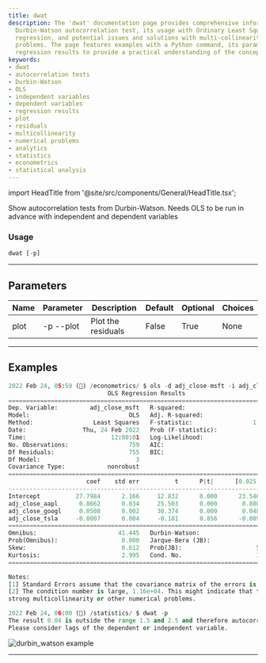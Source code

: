 ```yaml
---
title: dwat
description: The 'dwat' documentation page provides comprehensive information about
  Durbin-Watson autocorrelation test, its usage with Ordinary Least Squares (OLS)
  regression, and potential issues and solutions with multi-collinearity and numerical
  problems. The page features examples with a Python command, its parameters, and
  regression results to provide a practical understanding of the concepts.
keywords:
- dwat
- autocorrelation tests
- Durbin-Watson
- OLS
- independent variables
- dependent variables
- regression results
- plot
- residuals
- multicollinearity
- numerical problems
- analytics
- statistics
- econometrics
- statistical analysis
---
```


import HeadTitle from '@site/src/components/General/HeadTitle.tsx';

<HeadTitle title="econometrics /dwat - Reference | OpenBB Terminal Docs" />

Show autocorrelation tests from Durbin-Watson. Needs OLS to be run in advance with independent and dependent variables

### Usage

```python wordwrap
dwat [-p]
```

---

## Parameters

| Name | Parameter | Description | Default | Optional | Choices |
| ---- | --------- | ----------- | ------- | -------- | ------- |
| plot | -p  --plot | Plot the residuals | False | True | None |


---

## Examples

```python
2022 Feb 24, 05:59 (🦋) /econometrics/ $ ols -d adj_close-msft -i adj_close-aapl -i adj_close-googl -i adj_close-tsla
                            OLS Regression Results
==============================================================================
Dep. Variable:         adj_close_msft   R-squared:                       0.977
Model:                            OLS   Adj. R-squared:                  0.977
Method:                 Least Squares   F-statistic:                 1.068e+04
Date:                Thu, 24 Feb 2022   Prob (F-statistic):               0.00
Time:                        12:00:01   Log-Likelihood:                -2830.6
No. Observations:                 759   AIC:                             5669.
Df Residuals:                     755   BIC:                             5688.
Df Model:                           3
Covariance Type:            nonrobust
===================================================================================
                      coef    std err          t      P|t|      [0.025      0.975]
-----------------------------------------------------------------------------------
Intercept          27.7984      2.166     12.832      0.000      23.546      32.051
adj_close_aapl      0.8662      0.034     25.503      0.000       0.800       0.933
adj_close_googl     0.0508      0.002     30.374      0.000       0.048       0.054
adj_close_tsla     -0.0007      0.004     -0.181      0.856      -0.009       0.007
==============================================================================
Omnibus:                       41.445   Durbin-Watson:                   0.044
Prob(Omnibus):                  0.000   Jarque-Bera (JB):               47.398
Skew:                           0.612   Prob(JB):                     5.10e-11
Kurtosis:                       2.995   Cond. No.                     1.16e+04
==============================================================================

Notes:
[1] Standard Errors assume that the covariance matrix of the errors is correctly specified.
[2] The condition number is large, 1.16e+04. This might indicate that there are
strong multicollinearity or other numerical problems.

2022 Feb 24, 06:00 (🦋) /statistics/ $ dwat -p
The result 0.04 is outside the range 1.5 and 2.5 and therefore autocorrelation can be problematic.
Please consider lags of the dependent or independent variable.
```
![durbin_watson example](https://user-images.githubusercontent.com/46355364/155514788-caaa65a2-1f5f-41d0-8db2-06e682d5a53e.png)

---

